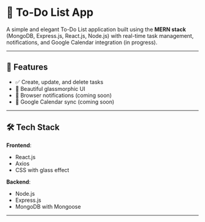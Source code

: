 # 📝 To-Do List App

A simple and elegant To-Do List application built using the **MERN stack** (MongoDB, Express.js, React.js, Node.js) with real-time task management, notifications, and Google Calendar integration (in progress).

---

## 🚀 Features

- ✅ Create, update, and delete tasks
- 💎 Beautiful glassmorphic UI
- 🔔 Browser notifications (coming soon)
- 📅 Google Calendar sync (coming soon)

---

## 🛠️ Tech Stack

**Frontend**:
- React.js
- Axios
- CSS with glass effect

**Backend**:
- Node.js
- Express.js
- MongoDB with Mongoose

---
